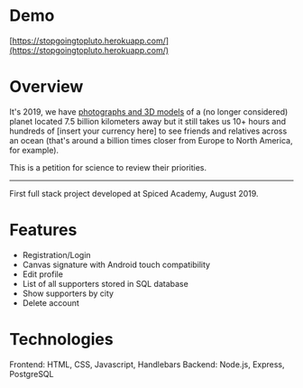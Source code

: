 # Demo

[https://stopgoingtopluto.herokuapp.com/](https://stopgoingtopluto.herokuapp.com/)

# Overview

It's 2019, we have [photographs and 3D models](https://solarsystem.nasa.gov/planets/dwarf-planets/pluto/overview/) of a (no longer considered) planet located 7.5 billion kilometers away but it still takes us 10+ hours and hundreds of [insert your currency here] to see friends and relatives across an ocean (that's around a billion times closer from Europe to North America, for example).

This is a petition for science to review their priorities.

---

First full stack project developed at Spiced Academy, August 2019.

# Features

-   Registration/Login
-   Canvas signature with Android touch compatibility
-   Edit profile
-   List of all supporters stored in SQL database
-   Show supporters by city
-   Delete account

# Technologies

Frontend: HTML, CSS, Javascript, Handlebars
Backend: Node.js, Express, PostgreSQL
